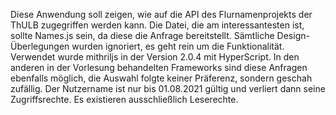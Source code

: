 Diese Anwendung soll zeigen, wie auf die API des Flurnamenprojekts der ThULB zugegriffen werden kann.
Die Datei, die am interessantesten ist, sollte Names.js sein, da diese die Anfrage bereitstellt.
Sämtliche Design-Überlegungen wurden ignoriert, es geht rein um die Funktionalität.
Verwendet wurde mithriljs in der Version 2.0.4 mit HyperScript. In den anderen in der Vorlesung behandelten Frameworks sind diese Anfragen ebenfalls möglich, die Auswahl folgte keiner Präferenz, sondern geschah zufällig.
Der Nutzername ist nur bis 01.08.2021 gültig und verliert dann seine Zugriffsrechte. Es existieren ausschließlich Leserechte.